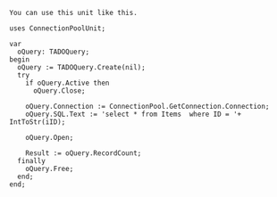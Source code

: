 	You can use this unit like this.
 
 	uses ConnectionPoolUnit;   

    var
	  oQuery: TADOQuery;
	begin
	  oQuery := TADOQuery.Create(nil);
	  try
	    if oQuery.Active then
	      oQuery.Close;

	    oQuery.Connection := ConnectionPool.GetConnection.Connection;
	    oQuery.SQL.Text := 'select * from Items  where ID = '+ IntToStr(iID);

	    oQuery.Open;

	    Result := oQuery.RecordCount;
	  finally
	    oQuery.Free;
	  end;
	end;

